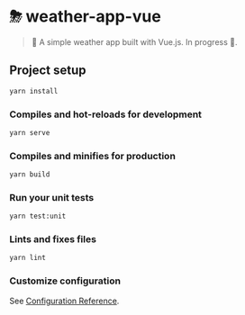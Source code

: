 # ⛈ weather-app-vue

> 🚧 A simple weather app built with Vue.js. In progress 🚧.

## Project setup

```zsh
yarn install
```

### Compiles and hot-reloads for development

```zsh
yarn serve
```

### Compiles and minifies for production

```zsh
yarn build
```

### Run your unit tests

```zsh
yarn test:unit
```

### Lints and fixes files

```zsh
yarn lint
```

### Customize configuration

See [Configuration Reference](https://cli.vuejs.org/config/).
